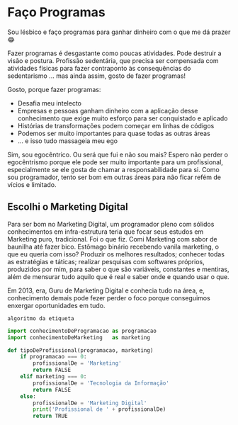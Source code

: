 # Faço Programas
Sou lésbico e faço programas para ganhar dinheiro com o que me dá prazer 😂

Fazer programas é desgastante como poucas atividades. Pode destruir a visão e postura.
Profissão sedentária, que precisa ser compensada com atividades físicas para fazer contraponto às consequências do sedentarismo ... mas ainda assim, gosto de fazer programas!

Gosto, porque fazer programas:
- Desafia meu intelecto
- Empresas e pessoas ganham dinheiro com a aplicação desse conhecimento que exige muito esforço para ser conquistado e aplicado
- Histórias de transformações podem começar em linhas de códigos
- Podemos ser muito importantes para quase todas as outras áreas
- ... e isso tudo massageia meu ego

Sim, sou egocêntrico. Ou será que fui e não sou mais? Espero não perder o egocêntrismo porque ele pode ser muito importante para um profissional, especialmente se ele gosta de chamar a responsabilidade para si.
Como sou programador, tento ser bom em outras áreas para não ficar refém de vícios e limitado. 

## Escolhi o Marketing Digital
Para ser bom no Marketing Digital, um programador pleno com sólidos conhecimentos em infra-estrutura teria que focar seus estudos em Marketing puro, tradicional.
Foi o que fiz. Comi Marketing com sabor de baunilha até fazer bico. Estômago binário recebendo vanila marketing, o que eu queria com isso? Produzir os melhores resultados; conhecer todas as estratégias e táticas; realizar pesquisas com softwares próprios, produzidos por mim, para saber o que são variáveis, constantes e mentiras, além de mensurar tudo aquilo que é real e saber onde e quando usar o que.

Em 2013, era, Guru de Marketing Digital e conhecia tudo na área, e, conhecimento demais pode fezer perder o foco porque conseguimos enxergar oportunidades em tudo.

<code>algoritmo da etiqueta</code>

```python
import conhecimentoDeProgramacao as programacao
import conhecimentoDeMarketing   as marketing

def tipoDeProfissional(programacao, marketing)
    if programacao === 0:
        profissionalDe = 'Marketing'
        return FALSE
    elif marketing === 0:
        profissionalDe = 'Tecnologia da Informação'
        return FALSE
    else:
        profissionalDe = 'Marketing Digital'
        print('Profissional de ' + profissionalDe)
        return TRUE
```